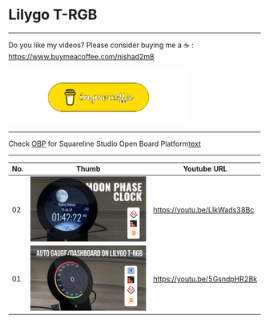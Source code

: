 # Lilygo T-RGB
---
Do you like my videos? Please consider buying me a ☕ :
https://www.buymeacoffee.com/nishad2m8

[![alt text](<00-Assets/buy me coffee.gif>)](https://www.buymeacoffee.com/nishad2m8)

---

Check [OBP](https://github.com/nishad2m8/Squareline-OBP) for Squareline Studio Open Board Platform[text](../T4-S3-YT/.gitignore)

---

| No.  | Thumb | Youtube URL |
| ------|-----|----------|
| 02  | ![alt text](<00-Assets/02-Moon Phase Clock on esp32 Lilygo T-RGB .jpg>) | https://youtu.be/LIkWads38Bc |
| 01 | [![alt text](<00-Assets/01-Auto Gauge:Dashboard Touch HMI on Lilygo T-RGB Round Display - Using LVGL.jpg>)](https://github.com/nishad2m8/T-RGB-YT/tree/master/01-T-RGB%20Gauge)  | https://youtu.be/5GsndpHR2Bk|



<!-- | No | Thumb  | URL |  -->